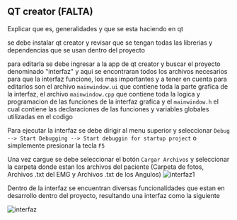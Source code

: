 QT creator (FALTA)
-
Explicar que es, generalidades y que se esta haciendo en qt

se debe instalar qt creator y revisar que se tengan todas las librerias y dependencias que se usan dentro del proyecto

para editarla se debe ingresar a la app de qt creator y buscar el proyecto denominado "interfaz" y aqui se encontraran todos los archivos necesarios para que la interfaz funcione, los mas importantes y a tener en cuenta para editarlos son el archivo ```mainwindow.ui``` que contiene toda la parte grafica de la interfaz, el archivo ```mainwindow.cpp``` que contiene toda la logica y programacion de las funciones de la interfaz grafica y el ```mainwindow.h``` el cual contiene las declaraciones de las funciones y variables globales utilizadas en el codigo

Para ejecutar la interfaz se debe dirigir al menu superior y seleccionar ```Debug --> Start Debugging --> Start debuggin for startup project``` o simplemente presionar la tecla ```F5```

Una vez cargue se debe seleccionar el botón ```Cargar Archivos``` y seleccionar la carpeta donde estan los archivos del paciente (Carpeta de fotos, Archivos .txt del EMG y Archivos .txt de los Angulos)
![interfaz1](/Nodos_Inalámbricos/imgs/interfaz1.png)

Dentro de la interfaz se encuentran diversas funcionalidades que estan en desarrollo dentro del proyecto, resultando una interfaz como la siguiente

![interfaz](/Nodos_Inalámbricos/imgs/interfaz.png)
